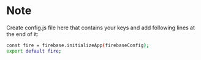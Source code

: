 # Note


Create config.js file here that contains your keys and add following lines at the end of it:

```sh
const fire = firebase.initializeApp(firebaseConfig);
export default fire;
```
